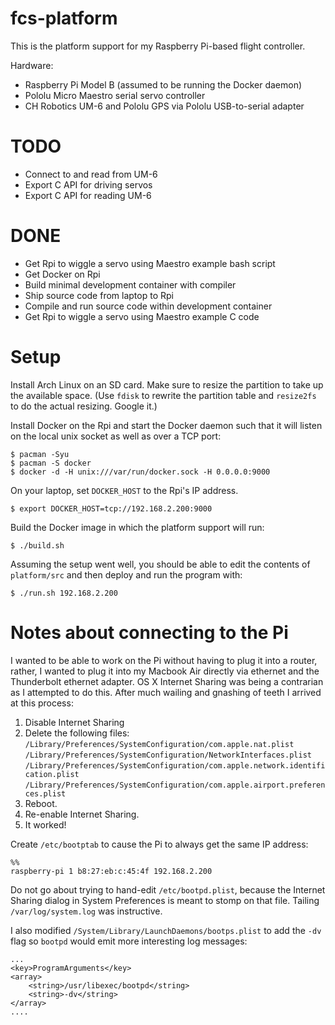 # fcs-platform

This is the platform support for my Raspberry Pi-based flight controller.

Hardware:
 
 - Raspberry Pi Model B (assumed to be running the Docker daemon)
 - Pololu Micro Maestro serial servo controller
 - CH Robotics UM-6 and Pololu GPS via Pololu USB-to-serial adapter
 
# TODO

 - Connect to and read from UM-6
 - Export C API for driving servos
 - Export C API for reading UM-6

# DONE

 - Get Rpi to wiggle a servo using Maestro example bash script
 - Get Docker on Rpi
 - Build minimal development container with compiler
 - Ship source code from laptop to Rpi
 - Compile and run source code within development container
 - Get Rpi to wiggle a servo using Maestro example C code

# Setup

Install Arch Linux on an SD card. Make sure to resize the partition to take up the available space. (Use `fdisk` to rewrite the partition table and `resize2fs` to do the actual resizing. Google it.)

Install Docker on the Rpi and start the Docker daemon such that it will listen on the local unix socket as well as over a TCP port:

    $ pacman -Syu
    $ pacman -S docker
    $ docker -d -H unix:///var/run/docker.sock -H 0.0.0.0:9000

On your laptop, set `DOCKER_HOST` to the Rpi's IP address.

    $ export DOCKER_HOST=tcp://192.168.2.200:9000
    
Build the Docker image in which the platform support will run:

    $ ./build.sh 

Assuming the setup went well, you should be able to edit the contents of `platform/src` and then deploy and run the program with:

    $ ./run.sh 192.168.2.200

# Notes about connecting to the Pi

I wanted to be able to work on the Pi without having to plug it into a router, rather, I wanted to plug it into my Macbook Air directly via ethernet and the Thunderbolt ethernet adapter. OS X Internet Sharing was being a contrarian as I attempted to do this. After much wailing and gnashing of teeth I arrived at this process:

 1. Disable Internet Sharing
 1. Delete the following files:
    `/Library/Preferences/SystemConfiguration/com.apple.nat.plist`
    `/Library/Preferences/SystemConfiguration/NetworkInterfaces.plist`
    `/Library/Preferences/SystemConfiguration/com.apple.network.identification.plist`
    `/Library/Preferences/SystemConfiguration/com.apple.airport.preferences.plist`
  1. Reboot.
  1. Re-enable Internet Sharing.
  1. It worked!
  
Create `/etc/bootptab` to cause the Pi to always get the same IP address:

    %%
    raspberry-pi 1 b8:27:eb:c:45:4f 192.168.2.200 

Do not go about trying to hand-edit `/etc/bootpd.plist`, because the Internet Sharing dialog in System Preferences is meant to stomp on that file. Tailing `/var/log/system.log` was instructive. 

I also modified `/System/Library/LaunchDaemons/bootps.plist` to add the `-dv` flag so `bootpd` would emit more interesting log messages:

    ...
    <key>ProgramArguments</key>
    <array>
        <string>/usr/libexec/bootpd</string>
        <string>-dv</string>
    </array>
    ....

